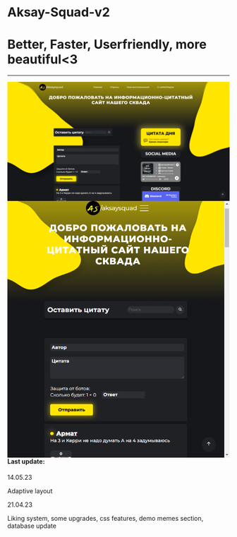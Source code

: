 # Aksay-Squad-v2
<h1>Better, Faster, Userfriendly, more beautiful<3</h1>
<hr />
<img align="center" title="borabora" alt="IMG" src="./images/view___aksaysquad.png" />
<img align="left" title="borabora" alt="IMG" src="./images/view___aksaysquad__mobile.png" />
<h4>Last update:</h4>
<p>14.05.23</p>
<p>Adaptive layout</p>
<p>21.04.23</p>
<p>Liking system, some upgrades, css features, demo memes section, database update</p>

